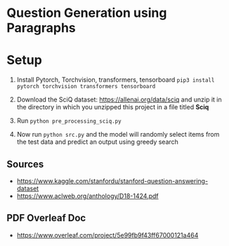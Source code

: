 # Question Generation using Paragraphs
<h1>Setup</h1>

1) Install Pytorch, Torchvision, transformers, tensorboard
`pip3 install pytorch torchvision transformers tensorboard`

2) Download the SciQ dataset: https://allenai.org/data/sciq and unzip it in the directory in which you unzipped
this project in a file titled **Sciq**

3) Run `python pre_processing_sciq.py`

4) Now run `python src.py` and the model will randomly select items from the test data and predict an output using greedy search  

## Sources
- https://www.kaggle.com/stanfordu/stanford-question-answering-dataset
- https://www.aclweb.org/anthology/D18-1424.pdf

## PDF Overleaf Doc
- https://www.overleaf.com/project/5e99fb9f43ff67000121a464
